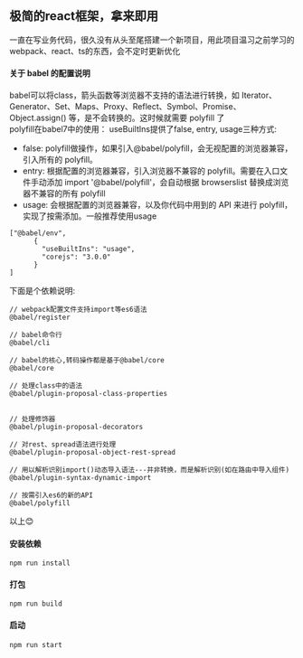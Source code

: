 ## 极简的react框架，拿来即用
一直在写业务代码，很久没有从头至尾搭建一个新项目，用此项目温习之前学习的webpack、react、ts的东西，会不定时更新优化<br />

#### 关于 babel 的配置说明
babel可以将class，箭头函数等浏览器不支持的语法进行转换，如 Iterator、Generator、Set、Maps、Proxy、Reflect、Symbol、Promise、Object.assign() 等，是不会转换的。这时候就需要 polyfill 了<br />
polyfill在babel7中的使用：
useBuiltIns提供了false, entry, usage三种方式:
- false: polyfill做操作，如果引入@babel/polyfill，会无视配置的浏览器兼容，引入所有的 polyfill。
- entry: 根据配置的浏览器兼容，引入浏览器不兼容的 polyfill。需要在入口文件手动添加 import '@babel/polyfill'，会自动根据 browserslist 替换成浏览器不兼容的所有 polyfill
- usage: 会根据配置的浏览器兼容，以及你代码中用到的 API 来进行 polyfill，实现了按需添加。一般推荐使用usage
```
["@babel/env",
      {
        "useBuiltIns": "usage",
        "corejs": "3.0.0"
      }
]
```
下面是个依赖说明:
```angular2
// webpack配置文件支持import等es6语法
@babel/register

// babel命令行
@babel/cli

// babel的核心,转码操作都是基于@babel/core
@babel/core

// 处理class中的语法
@babel/plugin-proposal-class-properties


// 处理修饰器
@babel/plugin-proposal-decorators

// 对rest、spread语法进行处理
@babel/plugin-proposal-object-rest-spread

// 用以解析识别import()动态导入语法---并非转换，而是解析识别(如在路由中导入组件)
@babel/plugin-syntax-dynamic-import

// 按需引入es6的新的API
@babel/polyfill

```



以上:blush:

#### 安装依赖
```
npm run install
```

#### 打包
```$xslt
npm run build
```
#### 启动
```$xslt
npm run start
```